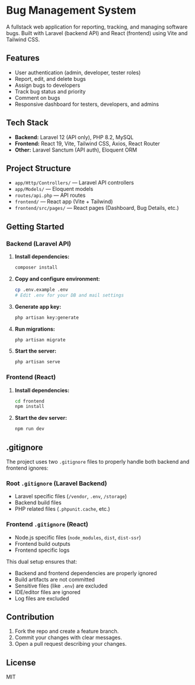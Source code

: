 # Bug Management System

A fullstack web application for reporting, tracking, and managing software bugs. Built with Laravel (backend API) and React (frontend) using Vite and Tailwind CSS.

## Features
- User authentication (admin, developer, tester roles)
- Report, edit, and delete bugs
- Assign bugs to developers
- Track bug status and priority
- Comment on bugs
- Responsive dashboard for testers, developers, and admins

## Tech Stack
- **Backend:** Laravel 12 (API only), PHP 8.2, MySQL
- **Frontend:** React 19, Vite, Tailwind CSS, Axios, React Router
- **Other:** Laravel Sanctum (API auth), Eloquent ORM

## Project Structure
- `app/Http/Controllers/` — Laravel API controllers
- `app/Models/` — Eloquent models
- `routes/api.php` — API routes
- `frontend/` — React app (Vite + Tailwind)
- `frontend/src/pages/` — React pages (Dashboard, Bug Details, etc.)

## Getting Started

### Backend (Laravel API)
1. **Install dependencies:**
   ```bash
   composer install
   ```
2. **Copy and configure environment:**
   ```bash
   cp .env.example .env
   # Edit .env for your DB and mail settings
   ```
3. **Generate app key:**
   ```bash
   php artisan key:generate
   ```
4. **Run migrations:**
   ```bash
   php artisan migrate
   ```
5. **Start the server:**
   ```bash
   php artisan serve
   ```

### Frontend (React)
1. **Install dependencies:**
   ```bash
   cd frontend
   npm install
   ```
2. **Start the dev server:**
   ```bash
   npm run dev
   ```

## .gitignore
The project uses two `.gitignore` files to properly handle both backend and frontend ignores:

### Root `.gitignore` (Laravel Backend)
- Laravel specific files (`/vendor`, `.env`, `/storage`)
- Backend build files
- PHP related files (`.phpunit.cache`, etc.)

### Frontend `.gitignore` (React)
- Node.js specific files (`node_modules`, `dist`, `dist-ssr`)
- Frontend build outputs
- Frontend specific logs

This dual setup ensures that:
- Backend and frontend dependencies are properly ignored
- Build artifacts are not committed
- Sensitive files (like `.env`) are excluded
- IDE/editor files are ignored
- Log files are excluded

## Contribution
1. Fork the repo and create a feature branch.
2. Commit your changes with clear messages.
3. Open a pull request describing your changes.

## License
MIT



